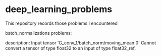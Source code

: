 # deep_learning_problems
This repository records those problems I encountered

batch_normalizations problems:

description: Input tensor 'G_conv_1/batch_norm/moving_mean:0' Cannot convert a tensor of type float32 to an input of type   float32_ref.

